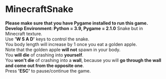 # MinecraftSnake
**Please make sure that you have Pygame installed to run this game.**
**Develop Environment: Python = 3.9, Pygame = 2.1.0**
Snake but in Minecraft texture.  
Use **'W S A D'** keys to control the snake.  
You body length will increase by 1 once you eat a golden apple.  
Note that the golden apple **will not** spawn in your body.  
You **will die** of crashing into **yourself**.  
You **won't die** of crashing into a **wall**, because you will **go through the wall and come out from the opposite one**.  
Press **'ESC'** to pause/continue the game.  
